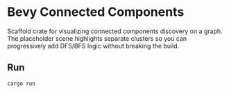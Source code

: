 # Bevy Connected Components

Scaffold crate for visualizing connected components discovery on a graph. The placeholder scene highlights separate clusters so you can progressively add DFS/BFS logic without breaking the build.

## Run

```
cargo run
```
